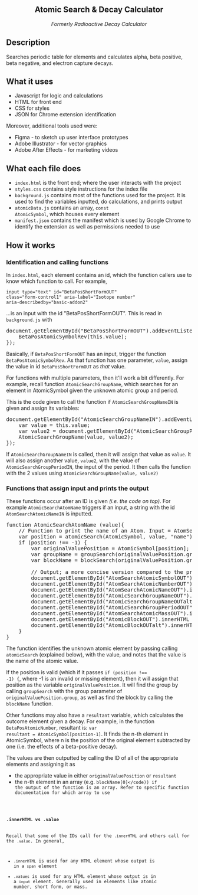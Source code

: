 <h2 align="center"> Atomic Search & Decay Calculator</h2>
<p align="center"><i>Formerly Radioactive Decay Calculator</i></p>

<h2>Description</h2>
<p>Searches periodic table for elements and calculates alpha, beta positive, beta negative, and electron capture decays.</p>

<h2>What it uses</h2>

* Javascript for logic and calculations
* HTML for front end
* CSS for styles
* JSON for Chrome extension identification

Moreover, additional tools used were:

* Figma - to sketch up user interface prototypes
* Adobe Illustrator - for vector graphics
* Adobe After Effects - for marketing videos

<h2>What each file does</h2>

* <code>index.html</code> is the front end; where the user interacts with the project
* <code>styles.css</code> contains style instructions for the index file
* <code>background.js</code> contains most of the functions used for the project. It is used to find the variables inputted, do calculations, and prints output
* <code>atomicData.js</code> contains an array, <code>const AtomicSymbol</code>, which houses every element
* <code>manifest.json</code> contains the manifest which is used by Google Chrome to identify the extension as well as permissions needed to use

<h2>How it works</h2>

<h3>Identification and calling functions</h3>
In <code>index.html</code>, each element contains an id, which the function callers use to know which function to call. For example, 

<code>input type="text" id="BetaPosShortFormOUT" class="form-control1" aria-label="Isotope number" aria-describedby="basic-addon2"</code>

...is an input with the id "BetaPosShortFormOUT". This is read in <code>background.js</code> with 

<pre>document.getElementById("BetaPosShortFormOUT").addEventListener("input", function() {
    BetaPosAtomicSymbolRev(this.value);
});</pre>

Basically, if <code>BetaPosShortFormOUT</code> has an input, trigger the function <code>BetaPosAtomicSymbolRev</code>. As that function has one parameter, <code>value</code>, assign the value in id <code>BetaPosShortFormOUT</code> as <i>that</i> value.

For functions with multiple parameters, then it'll work a bit differently. For example, recall function <code>AtomicSearchGroupName</code>, which searches for an element in AtomicSymbol given the unknown atomic group and period. 

This is the code given to call the function if <code>AtomicSearchGroupNameIN</code> is given and assign its variables:

<pre>document.getElementById("AtomicSearchGroupNameIN").addEventListener("input", function() {
    var value = this.value;
    var value2 = document.getElementById("AtomicSearchGroupPeriodIN").value;
    AtomicSearchGroupName(value, value2);
});</pre>

If <code>AtomicSearchGroupNameIN</code> is called, then it will assign that value as <code>value</code>. It will also assign another value, <code>value2</code>, with the value of <code>AtomicSearchGroupPeriodIN</code>, the input of the period. It then calls the function with the 2 values using <code>AtomicSearchGroupName(value, value2)</code>

<h3>Functions that assign input and prints the output</h3>
These functions occur after an ID is given <i>(i.e. the code on top)</i>. For example <code>AtomicSearchAtomName</code> triggers if an input, a string with the id <code>AtomSearchAtomicNameIN</code> is inputted.

<pre>function AtomicSearchAtomName (value){
    // Function to print the name of an Atom. Input = AtomSearchAtomicNameIN (str)  
    var position = atomicSearch(AtomicSymbol, value, "name"); // Pass both arguments to aanFinder
    if (position !== -1) {
        var originalValuePosition = AtomicSymbol[position]; // Find position of the item
        var groupName = groupSearch(originalValuePosition.group) // Find names for the groups
        var blockName = blockSearch(originalValuePosition.group, originalValuePosition.period) // Find names for the block
    
        // Output; a more concise version compared to the previous version
        document.getElementById("AtomSearchAtomicSymbolOUT").innerHTML = originalValuePosition.shortform;
        document.getElementById("AtomSearchAtomicNumberOUT").innerHTML = originalValuePosition.aanConst;
        document.getElementById("AtomSearchAtomicNameOUT").innerHTML = originalValuePosition.name;
        document.getElementById("AtomicSearchGroupNameOUT").innerHTML = groupName[0];
        document.getElementById("AtomicSearchGroupNameOUTalt").innerHTML = groupName[1];
        document.getElementById("AtomicSearchGroupPeriodOUT").innerHTML = originalValuePosition.period;
        document.getElementById("AtomSearchAtomicMassOUT").innerHTML = originalValuePosition.avgMass;
        document.getElementById("AtomicBlockOUT").innerHTML = blockName[0];
        document.getElementById("AtomicBlockOUTalt").innerHTML = blockName[1];
    }
}</pre>

The function identifies the unknown atomic element by passing calling <code>atomicSearch</code> (explained below), with the value, and notes that the value is the name of the atomic value. 

If the position is valid (which if it passes <code>if (position !== -1) {</code>, where -1 is an invalid or missing element), then it will assign that position as the variable <code>originalValuePosition</code>. It will find the group by calling <code>groupSearch</code> with the group parameter of <code>originalValuePosition.group</code>, as well as find the block by calling the <code>blockName</code> function.

Other functions may also have a <code>resultant</code> variable, which calculates the outcome element given a decay. For example, in the function <code>BetaPosAtomicNumber</code>, resultant is: <code>var resultant = AtomicSymbol[position-1]</code>. It finds the n-th element in AtomicSymbol, where n is the position of the original element subtracted by one (i.e. the effects of a beta-positive decay).

The values are then outputted by calling the ID of all of the appropriate elements and assigning it as

* the appropriate value in either <code>originalValuePosition</code> or <code>resultant</code>
* the n-th element in an array (e.g. <code>blockName[0]</code)) if the output of the function is an array. Refer to specific function documentation for which array to use

<h4>.innerHTML vs .value</h4>
Recall that some of the IDs call for the <code>.innerHTML</code> and others call for the <code>.value</code>. In general,

* <code>.innerHTML</code> is used for any HTML element whose output is in a <code>span</code> element
* <code>.values</code> is used for any HTML element whose output is in a <code>input</code> element. Generally used in elements like atomic number, short form, or mass. 






